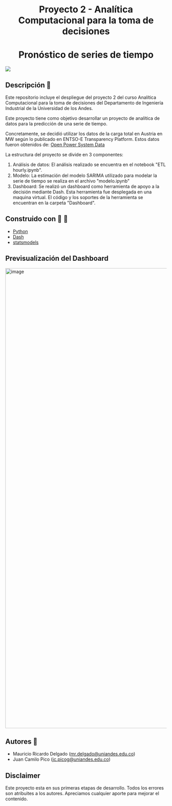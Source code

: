 <h1 align="center"> Proyecto 2 - Analítica Computacional para la toma de decisiones </h1>
<h1 align="center"> Pronóstico de series de tiempo </h1>
<p align="left">
   <img src="https://img.shields.io/badge/STATUS-EN%20DESAROLLO-green">
</p>

## Descripción 🚀
Este repositorio incluye el despliegue del proyecto 2 del curso Analítica Computacional para la toma de decisiones del Departamento de Ingeniería Industrial de la Universidad de los Andes.

Este proyecto tiene como objetivo desarrollar un proyecto de analítica de datos para la predicción de una serie de tiempo.

Concretamente, se decidió utilizar los datos de la carga total en Austria en MW según lo publicado en ENTSO-E Transparency Platform. Estos datos fueron obtenidos de: [Open Power System Data](https://data.open-power-system-data.org/time_series/2020-10-06)

La estructura del proyecto se divide en 3 componentes:
1. Análisis de datos: El análisis realizado se encuentra en el notebook "ETL hourly.ipynb".
2. Modelo: La estimación del modelo SARIMA utilizado para modelar la serie de tiempo se realiza en el archivo "modelo.ipynb"
3. Dashboard: Se realizó un dashboard como herramienta de apoyo a la decisión mediante Dash. Esta herramienta fue desplegada en una maquina virtual. El código y los soportes de la herramienta se encuentran en la carpeta "Dashboard".

## Construido con :wrench: :hammer:
* [Python](https://www.python.org)
* [Dash](https://dash.plotly.com)
* [statsmodels](https://www.statsmodels.org/stable/index.html)

## Previsualización del Dashboard

<img width="1431" alt="image" src="https://user-images.githubusercontent.com/75444742/230502417-1516b48b-057a-4158-bcb0-27e2f4bff516.png">


## Autores :raised_hands:
* Mauricio Ricardo Delgado (<mr.delgado@uniandes.edu.co>)
* Juan Camilo Pico (<jc.picog@uniandes.edu.co>)

## Disclaimer
Este proyecto esta en sus primeras etapas de desarrollo. Todos los errores son atribuites a los autores. Apreciamos cualquier aporte para mejorar el contenido.
